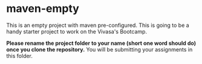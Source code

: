 # maven-empty
This is an empty project with maven pre-configured. This is going to be a handy starter project to work on the Vivasa's Bootcamp. 

__Please rename the project folder to your name (short one word should do) once you clone the repository.__ You will be submitting your assignments in this folder. 
